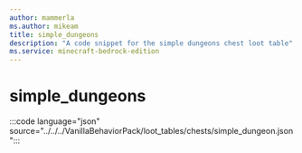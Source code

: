 ```yaml
---
author: mammerla
ms.author: mikeam
title: simple_dungeons
description: "A code snippet for the simple dungeons chest loot table"
ms.service: minecraft-bedrock-edition
---
```


# simple_dungeons

:::code language="json" source="../../../VanillaBehaviorPack/loot_tables/chests/simple_dungeon.json":::

